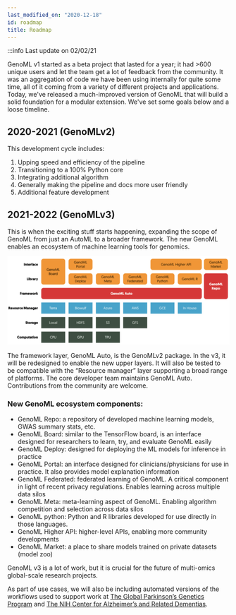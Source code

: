 ```yaml
---
last_modified_on: "2020-12-18"
id: roadmap
title: Roadmap  
---
```


:::info
Last update on 02/02/21

GenoML v1 started as a beta project that lasted for a year; it had >600 unique users and let the team get a lot of feedback from the community. It was an aggregation of code we have been using internally for quite some time, all of it coming from a variety of different projects and applications. Today, we've released a much-improved version of GenoML that will build a solid foundation for a modular extension. We've set some goals below and a loose timeline. 

## 2020-2021 (GenoMLv2)
This development cycle includes:
1. Upping speed and efficiency of the pipeline
2. Transitioning to a 100% Python core
3. Integrating additional algorithm
4. Generally making the pipeline and docs more user friendly
5. Additional feature development 

## 2021-2022 (GenoMLv3)
This is when the exciting stuff starts happening, expanding the scope of GenoML from just an AutoML to a broader framework. The new GenoML enables an ecosystem of machine learning tools for genomics. 

![GenoML Ecosystem](/img/genoml-ecosystem.png)

The framework layer, GenoML Auto, is the GenoMLv2 package. In the v3, it will be redesigned to enable the new upper layers. It will also be tested to be compatible with the “Resource manager” layer supporting a broad range of platforms. The core developer team maintains GenoML Auto. Contributions from the community are welcome. 

### New GenoML ecosystem components: 
- GenoML Repo: a repository of developed machine learning models, GWAS summary stats, etc. 
- GenoML Board: similar to the TensorFlow board, is an interface designed for researchers to learn, try, and evaluate GenoML easily
- GenoML Deploy: designed for deploying the ML models for inference in practice
- GenoML Portal: an interface designed for clinicians/physicians for use in practice. It also provides model explanation information 
- GenoML Federated: federated learning of GenoML. A critical component in light of recent privacy regulations. Enables learning across multiple data silos
- GenoML Meta: meta-learning aspect of GenoML. Enabling algorithm competition and selection across data silos
- GenoML python: Python and R libraries developed for use directly in those languages. 
- GenoML Higher API: higher-level APIs, enabling more community developments 
- GenoML Market: a place to share models trained on private datasets (model zoo)

GenoML v3 is a lot of work, but it is crucial for the future of multi-omics global-scale research projects.

As part of use cases, we will also be including automated versions of the workflows used to support work at [The Global Parkinson’s Genetics Program](https://parkinsonsroadmap.org/gp2/) and [The NIH Center for Alzheimer’s and Related Dementias](https://www.nia.nih.gov/research/card). 